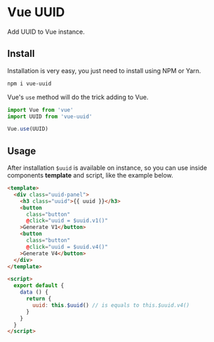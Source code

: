 # Vue UUID

Add UUID to Vue instance.

## Install

Installation is very easy, you just need to install using NPM or Yarn.

```sh
npm i vue-uuid
```

Vue's `use` method will do the trick adding to Vue.

```js
import Vue from 'vue'
import UUID from 'vue-uuid'

Vue.use(UUID)
```

## Usage

After installation `$uuid` is available on instance, so you can use inside
components **template** and script, like the example below.

```html
<template>
  <div class="uuid-panel">
    <h3 class="uuid">{{ uuid }}</h3>
    <button
      class="button"
      @click="uuid = $uuid.v1()"
    >Generate V1</button>
    <button
      class="button"
      @click="uuid = $uuid.v4()"
    >Generate V4</button>
  </div>
</template>

<script>
  export default {
    data () {
      return {
        uuid: this.$uuid() // is equals to this.$uuid.v4()
      }
    }
  }
</script>
```
